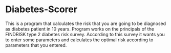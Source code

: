 # Diabetes-Scorer
This is a program that calculates the risk that you are going to be diagnosed as diabetes patient in 10 years.
Program works on the principals of the FINDRISK type 2 diabetes risk survey.
According to this survey it wants you to enter some parameters and calculates the optimal risk according to parameters that you entered.
